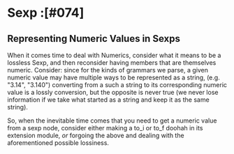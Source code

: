 # Sexp :[#074]

## Representing Numeric Values in Sexps

When it comes time to deal with Numerics, consider what
it means to be a lossless Sexp, and then reconsider having members
that are themselves numeric. Consider: since for the kinds of
grammars we parse, a given numeric value may have multiple ways to
be represented as a string, (e.g. "3.14", "3.140") converting from
a such a string to its corresponding numeric value is a lossly
conversion, but the opposite is never true (we never lose information
if we take what started as a string and keep it as the same string).

So, when the inevitable time comes that you need to get a numeric value
from a sexp node, consider either making a to_i or to_f doohah in its
extension module, *or* forgoing the above and dealing with the
aforementioned possible lossiness.
